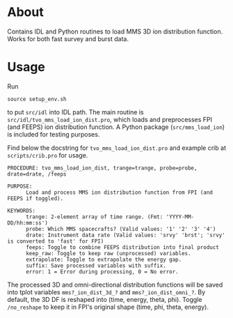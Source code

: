 # About
Contains IDL and Python routines to load MMS 3D ion distribution function. Works for both fast survey and burst data.

# Usage

Run
```
source setup_env.sh
```

to put `src/idl` into IDL path. The main routine is `src/idl/tvo_mms_load_ion_dist.pro`, which loads and preprocesses
FPI (and FEEPS) ion distribution function. A Python package (`src/mms_load_ion`) is included for testing purposes.

Find below the docstring for `tvo_mms_load_ion_dist.pro` and example crib at `scripts/crib.pro` for usage.
```
PROCEDURE: tvo_mms_load_ion_dist, trange=trange, probe=probe, drate=drate, /feeps

PURPOSE:
      Load and process MMS ion distribution function from FPI (and FEEPS if toggled).

KEYWORDS:
      trange: 2-element array of time range. (Fmt: 'YYYY-MM-DD/hh:mm:ss')
      probe: Which MMS spacecrafts? (Valid values: '1' '2' '3' '4')
      drate: Instrument data rate (Valid values: 'srvy' 'brst'; 'srvy' is converted to 'fast' for FPI)
      feeps: Toggle to combine FEEPS distribution into final product
      keep_raw: Toggle to keep raw (unprocessed) variables.
      extrapolate: Toggle to extrapolate the energy gap.
      suffix: Save processed variables with suffix.
      error: 1 = Error during processing, 0 = No error.
```

The processed 3D and omni-directional distribution functions will be saved into tplot variables
`mms?_ion_dist_3d_?` and `mms?_ion_dist_omni_?`. By default, the 3D DF is reshaped into (time, energy, theta, phi).
Toggle `/no_reshape` to keep it in FPI's original shape (time, phi, theta, energy).
